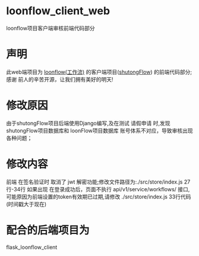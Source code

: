 # loonflow_client_web
loonflow项目客户端审核前端代码部分

# 声明
此web端项目为 [loonflow(工作流)](https://github.com/blackholll/loonflow) 的客户端项目([shutongFlow](https://github.com/youshutong2080/shutongFlow)) 的前端代码部分;
感谢 前人的辛苦开源，让我们拥有美好的明天!

# 修改原因
由于shutongFlow项目后端使用Django编写,及在测试 请假申请 时,发现 shutongFlow项目数据库和 loonFlow项目数据库 账号体系不对应，导致审核出现各种问题；

# 修改内容
前端 在签名验证时 取消了 jwt 解密功能;修改文件路径为:./src/store/index.js 27行-34行
如果出现 在登录成功后，页面不执行 api/v1/service/workflows/ 接口,可能原因为前端设置的token有效期已过期,请修改 ./src/store/index.js 33行代码(时间戳大于现在)

# 配合的后端项目为
flask_loonflow_client

